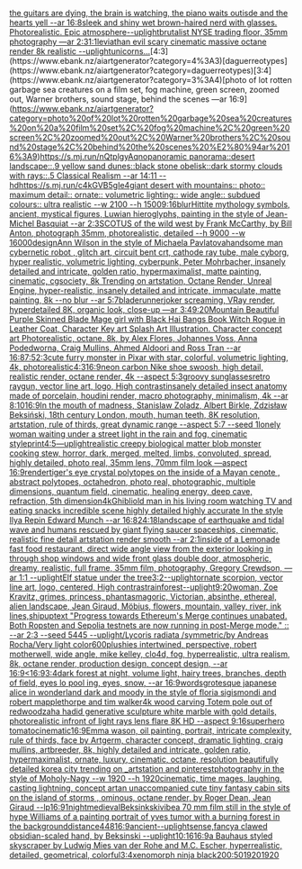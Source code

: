 [the guitars are dying, the brain is watching, the piano waits outisde and the hearts yell --ar 16:8](https://www.ebank.nz/aiartgenerator?category=the%20guitars%20are%20dying%2C%20the%20brain%20is%20watching%2C%20the%20piano%20waits%20outisde%20and%20the%20hearts%20yell%20--ar%2016%3A8)[sleek and shiny wet brown-haired nerd with glasses. Photorealistic. Epic atmosphere](https://www.ebank.nz/aiartgenerator?category=sleek%20and%20shiny%20wet%20brown-haired%20nerd%20with%20glasses.%20Photorealistic.%20Epic%20atmosphere)[--uplight](https://www.ebank.nz/aiartgenerator?category=--uplight)[brutalist NYSE trading floor, 35mm photography —ar 2:3](https://www.ebank.nz/aiartgenerator?category=brutalist%20NYSE%20trading%20floor%2C%2035mm%20photography%20%E2%80%94ar%202%3A3)[1:1](https://www.ebank.nz/aiartgenerator?category=1%3A1)[leviathan evil scary cinematic massive octane render 8k realistic --uplight](https://www.ebank.nz/aiartgenerator?category=leviathan%20evil%20scary%20cinematic%20massive%20octane%20render%208k%20realistic%20--uplight)[unicorns...](https://www.ebank.nz/aiartgenerator?category=unicorns...)[4:3](https://www.ebank.nz/aiartgenerator?category=4%3A3)[daguerreotypes](https://www.ebank.nz/aiartgenerator?category=daguerreotypes)[3:4](https://www.ebank.nz/aiartgenerator?category=3%3A4)[photo of lot rotten garbage sea creatures on a film set, fog machine, green screen, zoomed out, Warner brothers, sound stage, behind the scenes —ar 16:9](https://www.ebank.nz/aiartgenerator?category=photo%20of%20lot%20rotten%20garbage%20sea%20creatures%20on%20a%20film%20set%2C%20fog%20machine%2C%20green%20screen%2C%20zoomed%20out%2C%20Warner%20brothers%2C%20sound%20stage%2C%20behind%20the%20scenes%20%E2%80%94ar%2016%3A9)[<https://s.mj.run/nQtplgyAqno>](https://www.ebank.nz/aiartgenerator?category=%3Chttps%3A//s.mj.run/nQtplgyAqno%3E)[panoramic panorama::desert landscape::.9 yellow sand dunes::black stone obelisk::dark stormy clouds with rays::.5 Classical Realism --ar 14:11 --hd](https://www.ebank.nz/aiartgenerator?category=panoramic%20panorama%3A%3Adesert%20landscape%3A%3A.9%20yellow%20sand%20dunes%3A%3Ablack%20stone%20obelisk%3A%3Adark%20stormy%20clouds%20with%20rays%3A%3A.5%20Classical%20Realism%20--ar%2014%3A11%20--hd)[<https://s.mj.run/c4kGVB5gIe4>](https://www.ebank.nz/aiartgenerator?category=%3Chttps%3A//s.mj.run/c4kGVB5gIe4%3E)[giant desert with mountains:: photo:: maximum detail:: ornate:: volumetric lighting:: wide angle:: subdued colours:: ultra realistic --w 2100 --h 1500](https://www.ebank.nz/aiartgenerator?category=giant%20desert%20with%20mountains%3A%3A%20photo%3A%3A%20maximum%20detail%3A%3A%20ornate%3A%3A%20volumetric%20lighting%3A%3A%20wide%20angle%3A%3A%20subdued%20colours%3A%3A%20ultra%20realistic%20--w%202100%20--h%201500)[9:16](https://www.ebank.nz/aiartgenerator?category=9%3A16)[blur](https://www.ebank.nz/aiartgenerator?category=blur)[Hittite mythology symbols, ancient, mystical figures, Luwian hieroglyphs, painting in the style of Jean-Michel Basquiat --ar 2:3](https://www.ebank.nz/aiartgenerator?category=Hittite%20mythology%20symbols%2C%20ancient%2C%20mystical%20figures%2C%20Luwian%20hieroglyphs%2C%20painting%20in%20the%20style%20of%20Jean-Michel%20Basquiat%20--ar%202%3A3)[SCOTUS of the wild west by Frank McCarthy, by Bill Anton, photograph 35mm, photorealistic, detailed --h 9000 --w 16000](https://www.ebank.nz/aiartgenerator?category=SCOTUS%20of%20the%20wild%20west%20by%20Frank%20McCarthy%2C%20by%20Bill%20Anton%2C%20photograph%2035mm%2C%20photorealistic%2C%20detailed%20--h%209000%20--w%2016000)[design](https://www.ebank.nz/aiartgenerator?category=design)[Ann Wilson in the style of Michaela Pavlatova](https://www.ebank.nz/aiartgenerator?category=Ann%20Wilson%20in%20the%20style%20of%20Michaela%20Pavlatova)[handsome man cybernetic robot , glitch art, circuit bent crt, cathode ray tube, male cyborg, hyper realistic, volumetric lighting, cyberpunk, Peter Mohrbacher, insanely detailed and intricate, golden ratio, hypermaximalist, matte painting, cinematic, cgsociety, 8k Trending on artstation, Octane Render, Unreal Engine, hyper-realistic, insanely detailed and intricate, immaculate, matte painting, 8k --no blur --ar 5:7](https://www.ebank.nz/aiartgenerator?category=handsome%20man%20cybernetic%20robot%20%2C%20glitch%20art%2C%20circuit%20bent%20crt%2C%20cathode%20ray%20tube%2C%20male%20cyborg%2C%20hyper%20realistic%2C%20volumetric%20lighting%2C%20cyberpunk%2C%20Peter%20Mohrbacher%2C%20insanely%20detailed%20and%20intricate%2C%20golden%20ratio%2C%20hypermaximalist%2C%20matte%20painting%2C%20cinematic%2C%20cgsociety%2C%208k%20Trending%20on%20artstation%2C%20Octane%20Render%2C%20Unreal%20Engine%2C%20hyper-realistic%2C%20insanely%20detailed%20and%20intricate%2C%20immaculate%2C%20matte%20painting%2C%208k%20--no%20blur%20--ar%205%3A7)[bladerunner](https://www.ebank.nz/aiartgenerator?category=bladerunner)[joker screaming, VRay render, hyperdetailed 8K, organic look, close-up —ar 3:4](https://www.ebank.nz/aiartgenerator?category=joker%20screaming%2C%20VRay%20render%2C%20hyperdetailed%208K%2C%20organic%20look%2C%20close-up%20%E2%80%94ar%203%3A4)[9:20](https://www.ebank.nz/aiartgenerator?category=9%3A20)[Mountain Beautiful Purple Skinned Blade Mage girl with Black Hai Bangs Book Witch Rogue in Leather Coat, Character Key art Splash Art Illustration. Character concept art Photorealistic, octane, 8k, by Alex Flores, Johannes Voss, Anna Podedworna, Craig Mullins, Ahmed Aldoori and Ross Tran --ar 16:8](https://www.ebank.nz/aiartgenerator?category=Mountain%20Beautiful%20Purple%20Skinned%20Blade%20Mage%20girl%20with%20Black%20Hai%20Bangs%20Book%20Witch%20Rogue%20in%20Leather%20Coat%2C%20Character%20Key%20art%20Splash%20Art%20Illustration.%20Character%20concept%20art%20Photorealistic%2C%20octane%2C%208k%2C%20by%20Alex%20Flores%2C%20Johannes%20Voss%2C%20Anna%20Podedworna%2C%20Craig%20Mullins%2C%20Ahmed%20Aldoori%20and%20Ross%20Tran%20--ar%2016%3A8)[7:5](https://www.ebank.nz/aiartgenerator?category=7%3A5)[2:3](https://www.ebank.nz/aiartgenerator?category=2%3A3)[cute furry monster in Pixar with star, colorful, volumetric lighting, 4k, photorealistic](https://www.ebank.nz/aiartgenerator?category=cute%20furry%20monster%20in%20Pixar%20with%20star%2C%20colorful%2C%20volumetric%20lighting%2C%204k%2C%20photorealistic)[4:3](https://www.ebank.nz/aiartgenerator?category=4%3A3)[16:9](https://www.ebank.nz/aiartgenerator?category=16%3A9)[neon carbon Nike shoe swoosh, high detail, realistic render, octane render, 4k --aspect 5:3](https://www.ebank.nz/aiartgenerator?category=neon%20carbon%20Nike%20shoe%20swoosh%2C%20high%20detail%2C%20realistic%20render%2C%20octane%20render%2C%204k%20--aspect%205%3A3)[groovy sunglasses](https://www.ebank.nz/aiartgenerator?category=groovy%20sunglasses)[retro raygun, vector line art, logo, High contrast](https://www.ebank.nz/aiartgenerator?category=retro%20raygun%2C%20vector%20line%20art%2C%20logo%2C%20High%20contrast)[insanely detailed insect anatomy made of porcelain, houdini render, macro photography,  minimalism, 4k --ar 8:10](https://www.ebank.nz/aiartgenerator?category=insanely%20detailed%20insect%20anatomy%20made%20of%20porcelain%2C%20houdini%20render%2C%20macro%20photography%2C%20%20minimalism%2C%204k%20--ar%208%3A10)[16:9](https://www.ebank.nz/aiartgenerator?category=16%3A9)[In the mouth of madness, Stanislaw Zoladz, Albert Birkle, Zdzisław Beksiński, 18th century London, mouth, human teeth, 8K resolution, artstation, rule of thirds, great dynamic range --aspect 5:7 --seed 1](https://www.ebank.nz/aiartgenerator?category=In%20the%20mouth%20of%20madness%2C%20Stanislaw%20Zoladz%2C%20Albert%20Birkle%2C%20Zdzis%C5%82aw%20Beksi%C5%84ski%2C%2018th%20century%20London%2C%20mouth%2C%20human%20teeth%2C%208K%20resolution%2C%20artstation%2C%20rule%20of%20thirds%2C%20great%20dynamic%20range%20--aspect%205%3A7%20--seed%201)[lonely woman waiting under a street light in the rain and fog, cinematic style](https://www.ebank.nz/aiartgenerator?category=lonely%20woman%20waiting%20under%20a%20street%20light%20in%20the%20rain%20and%20fog%2C%20cinematic%20style)[print](https://www.ebank.nz/aiartgenerator?category=print)[4:5](https://www.ebank.nz/aiartgenerator?category=4%3A5)[—uplight](https://www.ebank.nz/aiartgenerator?category=%E2%80%94uplight)[realistic creepy biological matter blob monster cooking stew, horror, dark, merged, melted, limbs, convoluted, spread, highly detailed, photo real, 35mm lens, 70mm film look —aspect 16:9](https://www.ebank.nz/aiartgenerator?category=realistic%20creepy%20biological%20matter%20blob%20monster%20cooking%20stew%2C%20horror%2C%20dark%2C%20merged%2C%20melted%2C%20limbs%2C%20convoluted%2C%20spread%2C%20highly%20detailed%2C%20photo%20real%2C%2035mm%20lens%2C%2070mm%20film%20look%20%E2%80%94aspect%2016%3A9)[render](https://www.ebank.nz/aiartgenerator?category=render)[tiger's eye crystal polytopes on the inside of a Mayan cenote , abstract polytopes, octahedron, photo real, photographic, multiple dimensions, quantum field, cinematic, healing energy, deep cave, refraction, 5th dimension](https://www.ebank.nz/aiartgenerator?category=tiger%27s%20eye%20crystal%20polytopes%20on%20the%20inside%20of%20a%20Mayan%20cenote%20%2C%20abstract%20polytopes%2C%20octahedron%2C%20photo%20real%2C%20photographic%2C%20multiple%20dimensions%2C%20quantum%20field%2C%20cinematic%2C%20healing%20energy%2C%20deep%20cave%2C%20refraction%2C%205th%20dimension)[4k](https://www.ebank.nz/aiartgenerator?category=4k)[Ghibli](https://www.ebank.nz/aiartgenerator?category=Ghibli)[old man in his living room watching TV and eating snacks incredible scene highly detailed highly accurate In the style Ilya Repin Edward Munch --ar 16:8](https://www.ebank.nz/aiartgenerator?category=old%20man%20in%20his%20living%20room%20watching%20TV%20and%20eating%20snacks%20incredible%20scene%20highly%20detailed%20highly%20accurate%20In%20the%20style%20Ilya%20Repin%20Edward%20Munch%20--ar%2016%3A8)[24:18](https://www.ebank.nz/aiartgenerator?category=24%3A18)[landscape of earthquake and tidal wave and humans rescued by giant flying saucer spaceships, cinematic, realistic fine detail artstation render smooth --ar 2:1](https://www.ebank.nz/aiartgenerator?category=landscape%20of%20earthquake%20and%20tidal%20wave%20and%20humans%20rescued%20by%20giant%20flying%20saucer%20spaceships%2C%20cinematic%2C%20realistic%20fine%20detail%20artstation%20render%20smooth%20--ar%202%3A1)[inside of a Lemonade fast food restaurant, direct wide angle view from the exterior looking in through shop windows and wide front glass double door, atmospheric, dreamy, realistic, full frame, 35mm film, photography, Gregory Crewdson, —ar 1:1 --uplight](https://www.ebank.nz/aiartgenerator?category=inside%20of%20a%20Lemonade%20fast%20food%20restaurant%2C%20direct%20wide%20angle%20view%20from%20the%20exterior%20looking%20in%20through%20shop%20windows%20and%20wide%20front%20glass%20double%20door%2C%20atmospheric%2C%20dreamy%2C%20realistic%2C%20full%20frame%2C%2035mm%20film%2C%20photography%2C%20Gregory%20Crewdson%2C%20%E2%80%94ar%201%3A1%20--uplight)[Elf statue under the tree](https://www.ebank.nz/aiartgenerator?category=Elf%20statue%20under%20the%20tree)[3:2](https://www.ebank.nz/aiartgenerator?category=3%3A2)[--uplight](https://www.ebank.nz/aiartgenerator?category=--uplight)[ornate scorpion, vector line art, logo, centered, High contrast](https://www.ebank.nz/aiartgenerator?category=ornate%20scorpion%2C%20vector%20line%20art%2C%20logo%2C%20centered%2C%20High%20contrast)[rainforest](https://www.ebank.nz/aiartgenerator?category=rainforest)[--uplight](https://www.ebank.nz/aiartgenerator?category=--uplight)[9:20](https://www.ebank.nz/aiartgenerator?category=9%3A20)[woman, Zoe Kravitz, grimes, princess, phantasmagoric, Victorian, absinthe, ethereal, alien landscape, Jean Giraud, Möbius, flowers, mountain, valley, river, ink lines,](https://www.ebank.nz/aiartgenerator?category=woman%2C%20Zoe%20Kravitz%2C%20grimes%2C%20princess%2C%20phantasmagoric%2C%20Victorian%2C%20absinthe%2C%20ethereal%2C%20alien%20landscape%2C%20Jean%20Giraud%2C%20M%C3%B6bius%2C%20flowers%2C%20mountain%2C%20valley%2C%20river%2C%20ink%20lines%2C)[ship](https://www.ebank.nz/aiartgenerator?category=ship)[up](https://www.ebank.nz/aiartgenerator?category=up)[text "Progress towards Ethereum's Merge continues unabated. Both Ropsten and Sepolia testnets are now running in post-Merge mode." :: --ar 2:3 --seed 5445 --uplight](https://www.ebank.nz/aiartgenerator?category=text%20%22Progress%20towards%20Ethereum%27s%20Merge%20continues%20unabated.%20Both%20Ropsten%20and%20Sepolia%20testnets%20are%20now%20running%20in%20post-Merge%20mode.%22%20%3A%3A%20--ar%202%3A3%20--seed%205445%20--uplight)[/Lycoris radiata /symmetric/by Andreas Rocha/Very light color](https://www.ebank.nz/aiartgenerator?category=/Lycoris%20radiata%20/symmetric/by%20Andreas%20Rocha/Very%20light%20color)[600](https://www.ebank.nz/aiartgenerator?category=600)[plushies intertwined, perspective, robert motherwell, wide angle, mike kelley, clo4d, fog, hyperrealistic, ultra realism, 8k, octane render, production design, concept design, --ar 16:9](https://www.ebank.nz/aiartgenerator?category=plushies%20intertwined%2C%20perspective%2C%20robert%20motherwell%2C%20wide%20angle%2C%20mike%20kelley%2C%20clo4d%2C%20fog%2C%20hyperrealistic%2C%20ultra%20realism%2C%208k%2C%20octane%20render%2C%20production%20design%2C%20concept%20design%2C%20--ar%2016%3A9)[<16:9](https://www.ebank.nz/aiartgenerator?category=%3C16%3A9)[3:4](https://www.ebank.nz/aiartgenerator?category=3%3A4)[dark forest at night, volume light, hairy trees, branches, depth of field, eyes lo  pool ing, eyes, snow, --ar 16:9](https://www.ebank.nz/aiartgenerator?category=dark%20forest%20at%20night%2C%20volume%20light%2C%20hairy%20trees%2C%20branches%2C%20depth%20of%20field%2C%20eyes%20lo%20%20pool%20ing%2C%20eyes%2C%20snow%2C%20--ar%2016%3A9)[words](https://www.ebank.nz/aiartgenerator?category=words)[grotesque japanese alice in wonderland dark and moody in the style of floria sigismondi and robert mapplethorpe and tim walker](https://www.ebank.nz/aiartgenerator?category=grotesque%20japanese%20alice%20in%20wonderland%20dark%20and%20moody%20in%20the%20style%20of%20floria%20sigismondi%20and%20robert%20mapplethorpe%20and%20tim%20walker)[4k wood carving Totem pole out of redwood](https://www.ebank.nz/aiartgenerator?category=4k%20wood%20carving%20Totem%20pole%20out%20of%20redwood)[zaha hadid generative sculpture white marble with gold details, photorealistic infront of light rays lens flare 8K HD --aspect 9:16](https://www.ebank.nz/aiartgenerator?category=zaha%20hadid%20generative%20sculpture%20white%20marble%20with%20gold%20details%2C%20photorealistic%20infront%20of%20light%20rays%20lens%20flare%208K%20HD%20--aspect%209%3A16)[superhero tomato](https://www.ebank.nz/aiartgenerator?category=superhero%20tomato)[cinematic](https://www.ebank.nz/aiartgenerator?category=cinematic)[16:9](https://www.ebank.nz/aiartgenerator?category=16%3A9)[Emma wason, oil painting, portrait, intricate complexity, rule of thirds, face by Artgerm, character concept, dramatic lighting, craig mullins, artbreeder, 8k, highly detailed and intricate, golden ratio, hypermaximalist, ornate, luxury, cinematic, octane, resolution beautifully detailed korea city trending on _artstation and pinterest](https://www.ebank.nz/aiartgenerator?category=Emma%20wason%2C%20oil%20painting%2C%20portrait%2C%20intricate%20complexity%2C%20rule%20of%20thirds%2C%20face%20by%20Artgerm%2C%20character%20concept%2C%20dramatic%20lighting%2C%20craig%20mullins%2C%20artbreeder%2C%208k%2C%20highly%20detailed%20and%20intricate%2C%20golden%20ratio%2C%20hypermaximalist%2C%20ornate%2C%20luxury%2C%20cinematic%2C%20octane%2C%20resolution%20beautifully%20detailed%20korea%20city%20trending%20on%20_artstation%20and%20pinterest)[photography in the style of Moholy-Nagy --w 1920 --h 1920](https://www.ebank.nz/aiartgenerator?category=photography%20in%20the%20style%20of%20Moholy-Nagy%20--w%201920%20--h%201920)[cinematic, time mages, laughing, casting lightning, concept art](https://www.ebank.nz/aiartgenerator?category=cinematic%2C%20time%20mages%2C%20laughing%2C%20casting%20lightning%2C%20concept%20art)[an unaccompanied cute tiny fantasy cabin sits on the island of storms , ominous, octane render, by Roger Dean, Jean Giraud --lp](https://www.ebank.nz/aiartgenerator?category=an%20unaccompanied%20cute%20tiny%20fantasy%20cabin%20sits%20on%20the%20island%20of%20storms%20%2C%20ominous%2C%20octane%20render%2C%20by%20Roger%20Dean%2C%20Jean%20Giraud%20--lp)[16:9](https://www.ebank.nz/aiartgenerator?category=16%3A9)[1](https://www.ebank.nz/aiartgenerator?category=1)[night](https://www.ebank.nz/aiartgenerator?category=night)[medieval](https://www.ebank.nz/aiartgenerator?category=medieval)[Beksinkski](https://www.ebank.nz/aiartgenerator?category=Beksinkski)[vibe](https://www.ebank.nz/aiartgenerator?category=vibe)[a 70 mm film still in the style of hype Williams of a painting portrait of yves tumor with a burning forest in the background](https://www.ebank.nz/aiartgenerator?category=a%2070%20mm%20film%20still%20in%20the%20style%20of%20hype%20Williams%20of%20a%20painting%20portrait%20of%20yves%20tumor%20with%20a%20burning%20forest%20in%20the%20background)[distance](https://www.ebank.nz/aiartgenerator?category=distance)[448](https://www.ebank.nz/aiartgenerator?category=448)[16:9](https://www.ebank.nz/aiartgenerator?category=16%3A9)[ancient](https://www.ebank.nz/aiartgenerator?category=ancient)[--uplight](https://www.ebank.nz/aiartgenerator?category=--uplight)[sense,fancy](https://www.ebank.nz/aiartgenerator?category=sense%2Cfancy)[a clawed obsidian-scaled hand, by Beksinski --uplight](https://www.ebank.nz/aiartgenerator?category=a%20clawed%20obsidian-scaled%20hand%2C%20by%20Beksinski%20--uplight)[10:16](https://www.ebank.nz/aiartgenerator?category=10%3A16)[16:9](https://www.ebank.nz/aiartgenerator?category=16%3A9)[a Bauhaus styled skyscraper by Ludwig Mies van der Rohe and M.C. Escher, hyperrealistic, detailed, geometrical, colorful](https://www.ebank.nz/aiartgenerator?category=a%20Bauhaus%20styled%20skyscraper%20by%20Ludwig%20Mies%20van%20der%20Rohe%20and%20M.C.%20Escher%2C%20hyperrealistic%2C%20detailed%2C%20geometrical%2C%20colorful)[3:4](https://www.ebank.nz/aiartgenerator?category=3%3A4)[xenomorph ninja black](https://www.ebank.nz/aiartgenerator?category=xenomorph%20ninja%20black)[200:50](https://www.ebank.nz/aiartgenerator?category=200%3A50)[1920](https://www.ebank.nz/aiartgenerator?category=1920)[1920](https://www.ebank.nz/aiartgenerator?category=1920)